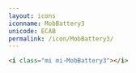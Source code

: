 ```yaml
---
layout: icons
iconname: MobBattery3
unicode: ECAB
permalink: /icon/MobBattery3/
---
```


``` html
<i class="mi mi-MobBattery3"></i>
```
